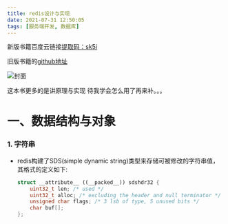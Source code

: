 ```yaml
---
title: redis设计与实现
date: 2021-07-31 12:50:05
tags: [服务端开发, 数据库]
---
```

新版书籍百度云链接[提取码：sk5i](https://pan.baidu.com/s/1p7OVAURwtFfB4ztx8bnHPQ)

旧版书籍的[github地址](https://github.com/huangz1990/redisbook)

![封面](/images/redisshejiyushixian.jpg)

这本书更多的是讲原理与实现
待我学会怎么用了再来补。。。

<!--more -->

# 一、数据结构与对象


### 1. 字符串

* redis构建了SDS(simple dynamic string)类型来存储可被修改的字符串值，其格式的定义如下:
    ```c++
    struct __attribute__ ((__packed__)) sdshdr32 {
        uint32_t len; /* used */
        uint32_t alloc; /* excluding the header and null terminator */
        unsigned char flags; /* 3 lsb of type, 5 unused bits */
        char buf[];
    };
    ```